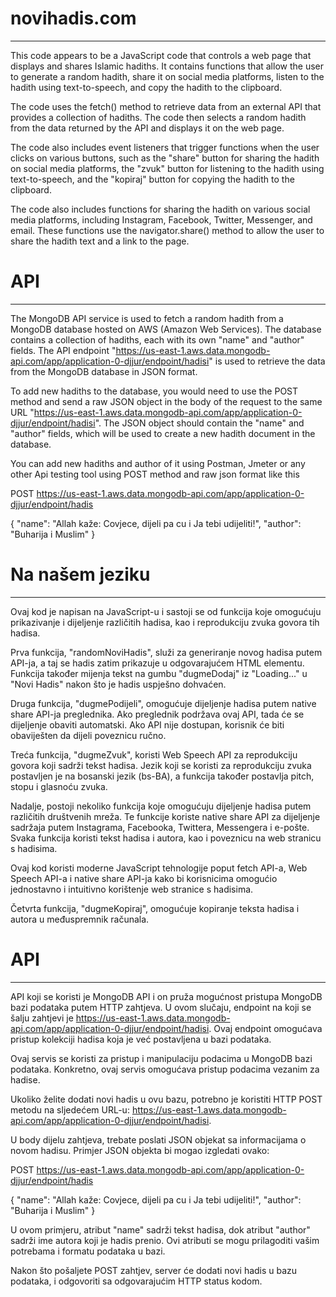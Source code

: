# novihadis.com
-----------------------------------------------

This code appears to be a JavaScript code that controls a web page that displays and shares Islamic hadiths. It contains functions that allow the user to generate a random hadith, share it on social media platforms, listen to the hadith using text-to-speech, and copy the hadith to the clipboard.

The code uses the fetch() method to retrieve data from an external API that provides a collection of hadiths. The code then selects a random hadith from the data returned by the API and displays it on the web page.

The code also includes event listeners that trigger functions when the user clicks on various buttons, such as the "share" button for sharing the hadith on social media platforms, the "zvuk" button for listening to the hadith using text-to-speech, and the "kopiraj" button for copying the hadith to the clipboard.

The code also includes functions for sharing the hadith on various social media platforms, including Instagram, Facebook, Twitter, Messenger, and email. These functions use the navigator.share() method to allow the user to share the hadith text and a link to the page.


# API
-------------------------------------------------

The MongoDB API service is used to fetch a random hadith from a MongoDB database hosted on AWS (Amazon Web Services). The database contains a collection of hadiths, each with its own "name" and "author" fields. The API endpoint "https://us-east-1.aws.data.mongodb-api.com/app/application-0-djjur/endpoint/hadisi" is used to retrieve the data from the MongoDB database in JSON format.

To add new hadiths to the database, you would need to use the POST method and send a raw JSON object in the body of the request to the same URL "https://us-east-1.aws.data.mongodb-api.com/app/application-0-djjur/endpoint/hadisi". The JSON object should contain the "name" and "author" fields, which will be used to create a new hadith document in the database.

You can add new hadiths and author of it using Postman, Jmeter or any other Api testing tool using POST method and raw json format like this

POST https://us-east-1.aws.data.mongodb-api.com/app/application-0-djjur/endpoint/hadis

{
"name": "Allah kaže: Covjece, dijeli pa cu i Ja tebi udijeliti!",
"author": "Buharija i Muslim"
}


# Na našem jeziku

---------------------------------------------------

Ovaj kod je napisan na JavaScript-u i sastoji se od funkcija koje omogućuju prikazivanje i dijeljenje različitih hadisa, kao i reprodukciju zvuka govora tih hadisa.

Prva funkcija, "randomNoviHadis", služi za generiranje novog hadisa putem API-ja, a taj se hadis zatim prikazuje u odgovarajućem HTML elementu. Funkcija također mijenja tekst na gumbu "dugmeDodaj" iz "Loading..." u "Novi Hadis" nakon što je hadis uspješno dohvaćen.

Druga funkcija, "dugmePodijeli", omogućuje dijeljenje hadisa putem native share API-ja preglednika. Ako preglednik podržava ovaj API, tada će se dijeljenje obaviti automatski. Ako API nije dostupan, korisnik će biti obaviješten da dijeli poveznicu ručno.

Treća funkcija, "dugmeZvuk", koristi Web Speech API za reprodukciju govora koji sadrži tekst hadisa. Jezik koji se koristi za reprodukciju zvuka postavljen je na bosanski jezik (bs-BA), a funkcija također postavlja pitch, stopu i glasnoću zvuka.


Nadalje, postoji nekoliko funkcija koje omogućuju dijeljenje hadisa putem različitih društvenih mreža. Te funkcije koriste native share API za dijeljenje sadržaja putem Instagrama, Facebooka, Twittera, Messengera i e-pošte. Svaka funkcija koristi tekst hadisa i autora, kao i poveznicu na web stranicu s hadisima.

Ovaj kod koristi moderne JavaScript tehnologije poput fetch API-a, Web Speech API-a i native share API-ja kako bi korisnicima omogućio jednostavno i intuitivno korištenje web stranice s hadisima.

Četvrta funkcija, "dugmeKopiraj", omogućuje kopiranje teksta hadisa i autora u međuspremnik računala.



# API

---------------------------------------------------------------------------------------------


API koji se koristi je MongoDB API i on pruža mogućnost pristupa MongoDB bazi podataka putem HTTP zahtjeva. U ovom slučaju, endpoint na koji se šalju zahtjevi je https://us-east-1.aws.data.mongodb-api.com/app/application-0-djjur/endpoint/hadisi. Ovaj endpoint omogućava pristup kolekciji hadisa koja je već postavljena u bazi 
podataka.

Ovaj servis se koristi za pristup i manipulaciju podacima u MongoDB bazi podataka. Konkretno, ovaj servis omogućava pristup podacima vezanim za hadise.

Ukoliko želite dodati novi hadis u ovu bazu, potrebno je koristiti HTTP POST metodu na sljedećem URL-u: https://us-east-1.aws.data.mongodb-api.com/app/application-0-djjur/endpoint/hadisi.

U body dijelu zahtjeva, trebate poslati JSON objekat sa informacijama o novom hadisu. Primjer JSON objekta bi mogao izgledati ovako:

POST https://us-east-1.aws.data.mongodb-api.com/app/application-0-djjur/endpoint/hadis

{
"name": "Allah kaže: Covjece, dijeli pa cu i Ja tebi udijeliti!",
"author": "Buharija i Muslim"
}

U ovom primjeru, atribut "name" sadrži tekst hadisa, dok atribut "author" sadrži ime autora koji je hadis prenio. Ovi atributi se mogu prilagoditi vašim potrebama i formatu podataka u bazi.

Nakon što pošaljete POST zahtjev, server će dodati novi hadis u bazu podataka, i odgovoriti sa odgovarajućim HTTP status kodom.
